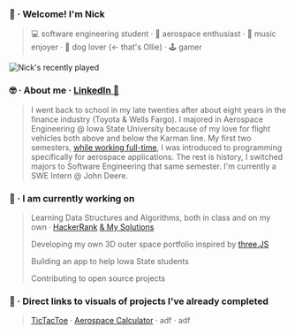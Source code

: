  ### 👋 · Welcome! I'm Nick
>💻 software engineering student · 🚀 aerospace enthusiast · 🎵 music enjoyer · 🐶 dog lover (<- that's Ollie) · 🕹️ gamer 

![Nick's recently played](https://spotify-recently-played-readme.vercel.app/api?user=7iosa6zosbstnzn6jxm1s0qqc&count=3&width=900&height=200)
 ### 🤓 · About me · [LinkedIn 🤝](https://www.linkedin.com/in/mccnick/)
>I went back to school in my late twenties after about eight years in the finance industry (Toyota & Wells Fargo). I majored in Aerospace Engineering @ Iowa State University because of my love for flight vehicles both above and below the Karman line. My first two semesters, [while working full-time](https://www.registrar.iastate.edu/sites/default/files/uploads/info/DeansListF21Updated418.pdf), I was introduced to programming specifically for aerospace applications. The rest is history, I switched majors to Software Engineering that same semester. I'm currently a SWE Intern @ John Deere.

 ### 🌱 · I am currently working on
> Learning Data Structures and Algorithms, both in class and on my own · [HackerRank](https://www.hackerrank.com/nickmcc) [& My Solutions](https://github.com/mccnick/HackerRank-Problems)
> 
> Developing my own 3D outer space portfolio inspired by [three.JS](https://threejs.org/)
>
> Building an app to help Iowa State students
> 
> Contributing to open source projects

### 🧩 · Direct links to visuals of projects I've already completed 
>[TicTacToe](https://github.com/mccnick/TicTacToe) · [Aerospace Calculator](https://github.com/mccnick/DensityAltitudeCalculator/blob/main/Nick%20McCullough%20-%20Project%201.pdf) · adf · adf



<!--
**mccnick/mccnick** is a ✨ _special_ ✨ repository because its `README.md` (this file) appears on your GitHub profile.

Here are some ideas to get you started:

- 🔭 I’m currently working on ...
- 🌱 I’m currently learning ...
- 👯 I’m looking to collaborate on ...
- 🤔 I’m looking for help with ...
- 💬 Ask me about ...
- 📫 How to reach me: ...
- 😄 Pronouns: ...
- ⚡ Fun fact: ...
![Nick's recently played](https://spotify-recently-played-readme.vercel.app/api?user=7iosa6zosbstnzn6jxm1s0qqc&count=3&width=900&height=200)
![Spotify recently played](https://spotify-recently-played-readme.vercel.app/api?user=7iosa6zosbstnzn6jxm1s0qqc&count=3)
![finance](https://user-images.githubusercontent.com/91184284/232307962-e49c14f1-5fa5-451e-a068-d00e0ad2bc82.png)
-->
